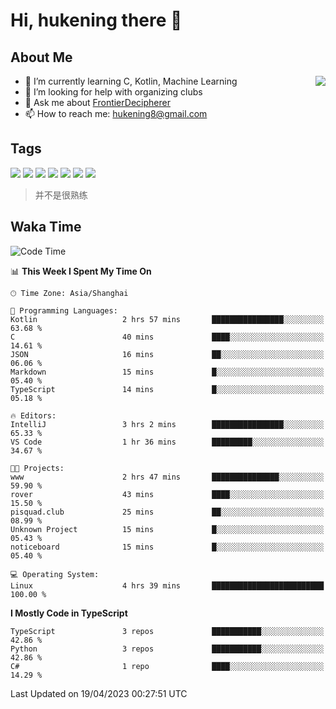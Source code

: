 # Hi, hukening there 👋

## About Me

<a href="#">
  <img align="right" src="https://github-readme-stats-git-masterrstaa-rickstaa.vercel.app/api?username=Tokyo469&count_private=true&show_icons=true&bg_color=15,f2f7fd,E0EAFC" />
</a>

- 🌱 I’m currently learning C, Kotlin, Machine Learning
- 🤔 I’m looking for help with organizing clubs
- 💬 Ask me about [FrontierDecipherer](https://github.com/FrontierDecipherer)
- 📫 How to reach me: hukening8@gmail.com

## Tags

![](https://img.shields.io/badge/-Python-3e74a2?style=flat-square&logo=Python&logoColor=fff)
![](https://img.shields.io/badge/-C++-00579c?style=flat-square&logo=cplusplus&logoColor=fff)
![](https://img.shields.io/badge/-Node.js-339933?style=flat-square&logo=Node.js&logoColor=fff)
![](https://img.shields.io/badge/-React-2d98ce?style=flat-square&logo=React&logoColor=fff)
![](https://img.shields.io/badge/-Linux-000000?style=flat-square&logo=Linux&logoColor=fff)
![](https://img.shields.io/badge/-MySQL-4479A1?style=flat-square&logo=MySQL&logoColor=fff)
![](https://img.shields.io/badge/-MongoDB-47A248?style=flat-square&logo=MongoDB&logoColor=fff)

> 并不是很熟练

## Waka Time

<!--START_SECTION:waka-->
![Code Time](http://img.shields.io/badge/Code%20Time-244%20hrs%2049%20mins-blue)

📊 **This Week I Spent My Time On** 

```text
🕑︎ Time Zone: Asia/Shanghai

💬 Programming Languages: 
Kotlin                   2 hrs 57 mins       ████████████████░░░░░░░░░   63.68 % 
C                        40 mins             ████░░░░░░░░░░░░░░░░░░░░░   14.61 % 
JSON                     16 mins             ██░░░░░░░░░░░░░░░░░░░░░░░   06.06 % 
Markdown                 15 mins             █░░░░░░░░░░░░░░░░░░░░░░░░   05.40 % 
TypeScript               14 mins             █░░░░░░░░░░░░░░░░░░░░░░░░   05.18 % 

🔥 Editors: 
IntelliJ                 3 hrs 2 mins        ████████████████░░░░░░░░░   65.33 % 
VS Code                  1 hr 36 mins        █████████░░░░░░░░░░░░░░░░   34.67 % 

🐱‍💻 Projects: 
www                      2 hrs 47 mins       ███████████████░░░░░░░░░░   59.90 % 
rover                    43 mins             ████░░░░░░░░░░░░░░░░░░░░░   15.50 % 
pisquad.club             25 mins             ██░░░░░░░░░░░░░░░░░░░░░░░   08.99 % 
Unknown Project          15 mins             █░░░░░░░░░░░░░░░░░░░░░░░░   05.43 % 
noticeboard              15 mins             █░░░░░░░░░░░░░░░░░░░░░░░░   05.40 % 

💻 Operating System: 
Linux                    4 hrs 39 mins       █████████████████████████   100.00 % 
```

**I Mostly Code in TypeScript** 

```text
TypeScript               3 repos             ███████████░░░░░░░░░░░░░░   42.86 % 
Python                   3 repos             ███████████░░░░░░░░░░░░░░   42.86 % 
C#                       1 repo              ████░░░░░░░░░░░░░░░░░░░░░   14.29 % 
```




 Last Updated on 19/04/2023 00:27:51 UTC
<!--END_SECTION:waka-->
